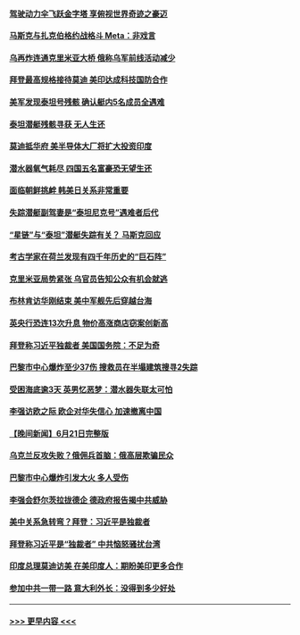 #### [驾驶动力伞飞跃金字塔  享俯视世界奇迹之豪迈](../pages/prog202/a103736369.md?t=06230944) 
#### [马斯克与扎克伯格约战格斗 Meta：非戏言](../pages/prog202/a103736359.md?t=06230944) 
#### [乌再炸连通克里米亚大桥 俄称乌军前线活动减少](../pages/prog202/a103736372.md?t=06230944) 
#### [拜登最高规格接待莫迪 美印达成科技国防合作](../pages/prog202/a103736358.md?t=06230944) 
#### [美军发现泰坦号残骸 确认艇内5名成员全遇难](../pages/prog202/a103736354.md?t=06230944) 
#### [泰坦潜艇残骸寻获 无人生还](../pages/prog202/a103736301.md?t=06230944) 
#### [莫迪抵华府 美半导体大厂将扩大投资印度](../pages/prog202/a103736194.md?t=06230944) 
#### [潜水器氧气耗尽 四国五名富豪恐无望生还](../pages/prog202/a103736196.md?t=06230944) 
#### [面临朝鲜挑衅 韩美日关系非常重要](../pages/prog202/a103736199.md?t=06230944) 
#### [失踪潜艇副驾妻是“泰坦尼克号”遇难者后代](../pages/prog202/a103736106.md?t=06230944) 
#### [“星链”与“泰坦”潜艇失踪有关？ 马斯克回应](../pages/prog202/a103736017.md?t=06230944) 
#### [考古学家在荷兰发现有四千年历史的“巨石阵”](../pages/prog202/a103736003.md?t=06230944) 
#### [克里米亚局势紧张 乌官员告知公众有机会就逃](../pages/prog202/a103736011.md?t=06230944) 
#### [布林肯访华刚结束 美中军舰先后穿越台海](../pages/prog202/a103735991.md?t=06230944) 
#### [英央行恐连13次升息 物价高涨商店窃案创新高](../pages/prog202/a103735970.md?t=06230944) 
#### [拜登称习近平独裁者 美国国务院：不足为奇](../pages/prog202/a103735929.md?t=06230944) 
#### [巴黎市中心爆炸至少37伤 搜救员在半塌建筑搜寻2失踪](../pages/prog202/a103735931.md?t=06230944) 
#### [受困海底逾3天 英男忆恶梦：潜水器失联太可怕](../pages/prog202/a103735922.md?t=06230944) 
#### [李强访欧之际 欧企对华失信心 加速撤离中国](../pages/prog202/a103735891.md?t=06230944) 
#### [【晚间新闻】6月21日完整版](../pages/prog202/a103735786.md?t=06230944) 
#### [乌克兰反攻失败？俄佣兵首脑：俄高层欺骗民众](../pages/prog202/a103735846.md?t=06230944) 
#### [巴黎市中心爆炸引发大火 多人受伤](../pages/prog202/a103735788.md?t=06230944) 
#### [李强会舒尔茨拉拢德企 德政府报告揭中共威胁](../pages/prog202/a103735794.md?t=06230944) 
#### [美中关系急转弯？拜登：习近平是独裁者](../pages/prog202/a103735796.md?t=06230944) 
#### [拜登称习近平是“独裁者” 中共恼怒骚扰台湾](../pages/prog202/a103735804.md?t=06230944) 
#### [印度总理莫迪访美 在美印度人：期盼美印更多合作](../pages/prog202/a103735798.md?t=06230944) 
#### [参加中共一带一路 意大利外长：没得到多少好处](../pages/prog202/a103735770.md?t=06230944) 

----
#### [ >>> 更早内容 <<< ](../indexes/prog202-earlier.md)
